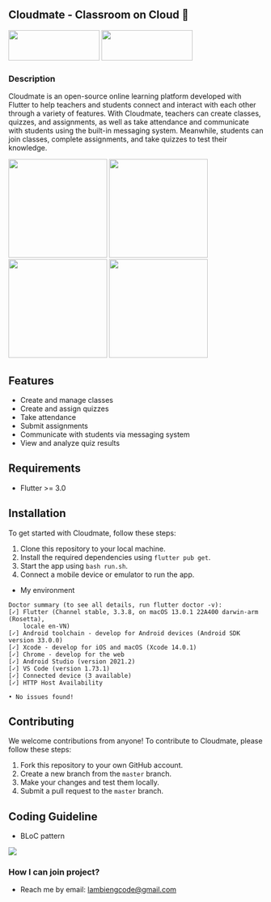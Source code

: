## Cloudmate - Classroom on Cloud :beers:

<p>
<a href="https://apps.apple.com/vn/app/hi-school/id1623113857"><img src="https://askany.com/images/app-store.png" height="60px" width="180px"/></a>
<a href="https://play.google.com/store/apps/details?id=com.wanted.cloudmate"><img src="https://askany.com/images/ch-play.png" height="60px" width="180px"/></a>
</p>

### Description

Cloudmate is an open-source online learning platform developed with Flutter to help teachers and students connect and interact with each other through a variety of features. With Cloudmate, teachers can create classes, quizzes, and assignments, as well as take attendance and communicate with students using the built-in messaging system. Meanwhile, students can join classes, complete assignments, and take quizzes to test their knowledge.

<div>
<img src="https://github.com/hongvinhmobile/flutter_mobile_cloudmate/blob/master/screenshots/home.png?raw=true" width="195px"/>
<img src="https://github.com/hongvinhmobile/flutter_mobile_cloudmate/blob/master/screenshots/class.png?raw=true" width="195px"/>
<img src="https://github.com/hongvinhmobile/flutter_mobile_cloudmate/blob/master/screenshots/details_class.png?raw=true" width="195px"/>
<img src="https://github.com/hongvinhmobile/flutter_mobile_cloudmate/blob/master/screenshots/profile.png?raw=true" width="195px"/>
</div>

## Features

- Create and manage classes
- Create and assign quizzes
- Take attendance
- Submit assignments
- Communicate with students via messaging system
- View and analyze quiz results

## Requirements
- Flutter >= 3.0

## Installation

To get started with Cloudmate, follow these steps:

1. Clone this repository to your local machine.
2. Install the required dependencies using `flutter pub get`.
3. Start the app using `bash run.sh`.
4. Connect a mobile device or emulator to run the app.

- My environment
```terminal
Doctor summary (to see all details, run flutter doctor -v):
[✓] Flutter (Channel stable, 3.3.8, on macOS 13.0.1 22A400 darwin-arm (Rosetta),
    locale en-VN)
[✓] Android toolchain - develop for Android devices (Android SDK version 33.0.0)
[✓] Xcode - develop for iOS and macOS (Xcode 14.0.1)
[✓] Chrome - develop for the web
[✓] Android Studio (version 2021.2)
[✓] VS Code (version 1.73.1)
[✓] Connected device (3 available)
[✓] HTTP Host Availability

• No issues found!
```

## Contributing

We welcome contributions from anyone! To contribute to Cloudmate, please follow these steps:

1. Fork this repository to your own GitHub account.
2. Create a new branch from the `master` branch.
3. Make your changes and test them locally.
4. Submit a pull request to the `master` branch.

## Coding Guideline 

- BLoC pattern
<img src="https://bloclibrary.dev/assets/bloc_architecture_full.png"/>

### How I can join project?
- Reach me by email: lambiengcode@gmail.com
